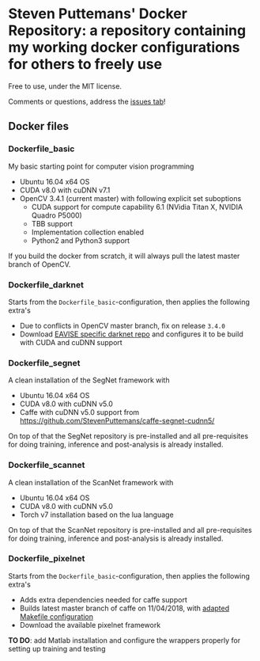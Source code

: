 # Steven Puttemans' Docker Repository: a repository containing my working docker configurations for others to freely use

Free to use, under the MIT license.

Comments or questions, address the [issues tab](https://github.com/StevenPuttemans/docker/issues)!

## Docker files

### Dockerfile_basic

My basic starting point for computer vision programming
 * Ubuntu 16.04 x64 OS
 * CUDA v8.0 with cuDNN v7.1
 * OpenCV 3.4.1 (current master) with following explicit set suboptions
	* CUDA support for compute capability 6.1 (NVidia Titan X, NVIDIA Quadro P5000)
	* TBB support
 	* Implementation collection enabled
 	* Python2 and Python3 support

If you build the docker from scratch, it will always pull the latest master branch of OpenCV.

### Dockerfile_darknet

Starts from the `Dockerfile_basic`-configuration, then applies the following extra's
 * Due to conflicts in OpenCV master branch, fix on release `3.4.0`
 * Download [EAVISE specific darknet repo](https://gitlab.com/EAVISE/darknet) and configures it to be build with CUDA and cuDNN support

### Dockerfile_segnet

A clean installation of the SegNet framework with
 * Ubuntu 16.04 x64 OS
 * CUDA v8.0 with cuDNN v5.0
 * Caffe with cuDNN v5.0 support from https://github.com/StevenPuttemans/caffe-segnet-cudnn5/

On top of that the SegNet repository is pre-installed and all pre-requisites for doing training, inference and post-analysis is already installed.

### Dockerfile_scannet

A clean installation of the ScanNet framework with
 * Ubuntu 16.04 x64 OS
 * CUDA v8.0 with cuDNN v5.0
 * Torch v7 installation based on the lua language

On top of that the ScanNet repository is pre-installed and all pre-requisites for doing training, inference and post-analysis is already installed.

### Dockerfile_pixelnet

Starts from the `Dockerfile_basic`-configuration, then applies the following extra's
 * Adds extra dependencies needed for caffe support
 * Builds latest master branch of caffe on 11/04/2018, with [adapted Makefile configuration](https://github.com/StevenPuttemans/caffe)
 * Download the available pixelnet framework

**TO DO**: add Matlab installation and configure the wrappers properly for setting up training and testing
